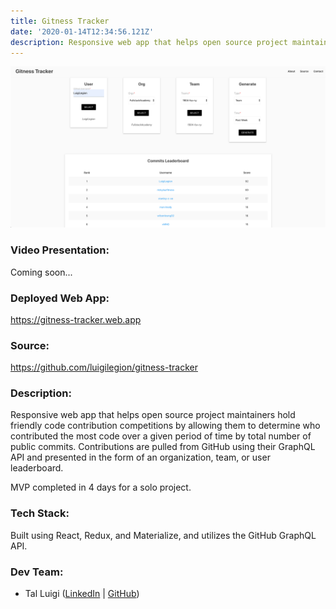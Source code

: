 ```yaml
---
title: Gitness Tracker
date: '2020-01-14T12:34:56.121Z'
description: Responsive web app that helps open source project maintainers hold friendly code contribution competitions by allowing them to determine who contributed the most code over a given period of time. Contributions are pulled from GitHub using their GraphQL API and presented in the form of an organization, team, or user leaderboard.
---
```


![Gitness Tracker Screenshot](./gitness-tracker.png)

### Video Presentation:

Coming soon...

### Deployed Web App:

https://gitness-tracker.web.app

### Source:

https://github.com/luigilegion/gitness-tracker

### Description:

Responsive web app that helps open source project maintainers hold friendly code contribution competitions by allowing them to determine who contributed the most code over a given period of time by total number of public commits. Contributions are pulled from GitHub using their GraphQL API and presented in the form of an organization, team, or user leaderboard.

MVP completed in 4 days for a solo project.

### Tech Stack:

Built using React, Redux, and Materialize, and utilizes the GitHub GraphQL API.

### Dev Team:

- Tal Luigi ([LinkedIn](https://www.linkedin.com/in/talluigi) | [GitHub](https://github.com/luigilegion))
